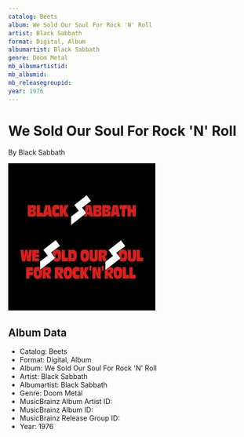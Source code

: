 ```yaml
---
catalog: Beets
album: We Sold Our Soul For Rock 'N' Roll
artist: Black Sabbath
format: Digital, Album
albumartist: Black Sabbath
genre: Doom Metal
mb_albumartistid: 
mb_albumid: 
mb_releasegroupid: 
year: 1976
---
```


# We Sold Our Soul For Rock 'N' Roll

By Black Sabbath

![](../../assets/beetscovers/Black_Sabbath-We_Sold_Our_Soul_For_Rock_N_Roll.jpg)

## Album Data

- Catalog: Beets
- Format: Digital, Album
- Album: We Sold Our Soul For Rock 'N' Roll
- Artist: Black Sabbath
- Albumartist: Black Sabbath
- Genre: Doom Metal
- MusicBrainz Album Artist ID: 
- MusicBrainz Album ID: 
- MusicBrainz Release Group ID: 
- Year: 1976

